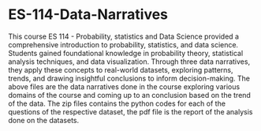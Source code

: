 # ES-114-Data-Narratives
This course ES 114 - Probability, statistics and Data Science provided a comprehensive introduction to probability, statistics, and data science. Students gained foundational knowledge in probability theory, statistical analysis techniques, and data visualization. Through three data narratives, they apply these concepts to real-world datasets, exploring patterns, trends, and drawing insightful conclusions to inform decision-making.
The above files are the data narratives done in the course exploring various domains of the course and coming up to an conclusion based on the trend of the data.
The zip files contains the python codes for each of the questions of the respective dataset, the pdf file is the report of the analysis done on the datasets.
